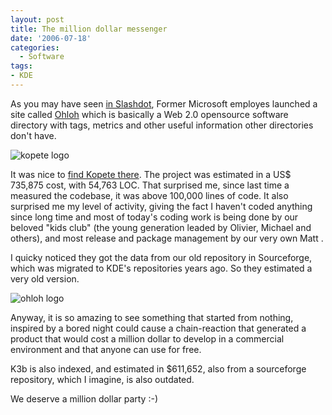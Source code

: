 ```yaml
---
layout: post
title: The million dollar messenger
date: '2006-07-18'
categories:
  - Software
tags:
- KDE
---
```


As you may have seen [in Slashdot][2], Former Microsoft employes launched a site called [Ohloh][3] which is basically a Web 2.0 opensource software directory with tags, metrics and other useful information other directories don't have.

![kopete logo][4]

It was nice to [find Kopete there][1]. The project was estimated in a US$ 735,875 cost, with 54,763 LOC. That surprised me, since last time a measured the codebase, it was above 100,000 lines of code. It also surprised me my level of activity, giving the fact I haven't coded anything since long time and most of today's coding work is being done by our beloved "kids club" (the young generation leaded by Olivier, Michael and others), and most release and package management by our very own Matt .

I quicky noticed they got the data from our old repository in Sourceforge, which was migrated to KDE's repositories years ago. So they estimated a very old version.

![ohloh logo][5]

Anyway, it is so amazing to see something that started from nothing, inspired by a bored night could cause a chain-reaction that generated a product that would cost a million dollar to develop in a commercial environment and that anyone can use for free.

K3b is also indexed, and estimated in $611,652, also from a sourceforge repository, which I imagine, is also outdated.

We deserve a million dollar party :-)

[1]: http://www.ohloh.net/opensource/software/kopete  
 [2]: http://developers.slashdot.org/developers/06/07/17/0622244.shtml  
 [3]: http://www.ohloh.net  
 [4]: http://kopete.kde.org/kopete_logo.png  
 [5]: http://www.ohloh.net/images/logos/ohloh_beta_sma.gif

